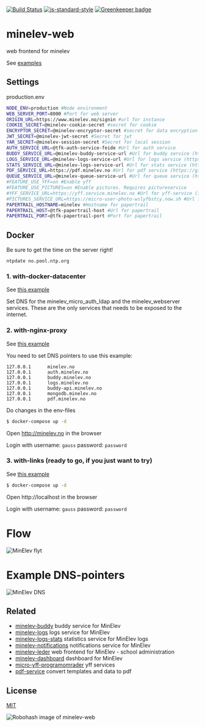 [![Build Status](https://travis-ci.org/telemark/minelev-web.svg?branch=master)](https://travis-ci.org/telemark/minelev-web)
[![js-standard-style](https://img.shields.io/badge/code%20style-standard-brightgreen.svg?style=flat)](https://github.com/feross/standard)
[![Greenkeeper badge](https://badges.greenkeeper.io/telemark/minelev-web.svg)](https://greenkeeper.io/)

# minelev-web

web frontend for minelev

See [examples](docs/examples)

## Settings

production.env

```bash
NODE_ENV=production #Node environment
WEB_SERVER_PORT=8000 #Port for web server
ORIGIN_URL=https://www.minelev.no/signin #url for instance
COOKIE_SECRET=@minelev-cookie-secret #secret for cookie
ENCRYPTOR_SECRET=@minelev-encryptor-secret #secret for data encryption
JWT_SECRET=@minelev-jwt-secret #Secret for jwt
YAR_SECRET=@minelev-session-secret #Secret for local session
AUTH_SERVICE_URL=@tfk-auth-service-feide #Url for auth service
BUDDY_SERVICE_URL=@minelev-buddy-service-url #Url for buddy service (https://github.com/telemark/minelev-buddy)
LOGS_SERVICE_URL=@minelev-logs-service-url #Url for logs service (https://github.com/telemark/minelev-logs)
STATS_SERVICE_URL=@minelev-logs-service-url #Url for stats service (https://github.com/telemark/minelev-logs-stats)
PDF_SERVICE_URL=https://pdf.minelev.no #Url for pdf service (https://github.com/telemark/pdftemplater-webservice-docker)
QUEUE_SERVICE_URL=@minelev-queue-service-url #Url for queue service (https://github.com/telemark/minelev-logs)
#FEATURE_USE_YFF=on #Enable yff
#FEATURE_USE_PICTURES=on #Enable pictures. Requires pictureservice
#YFF_SERVICE_URL=https://yff.service.minelev.no #Url for yff-service (if enabled) (https://github.com/telemark/micro-yff-programomrader)
#PICTURES_SERVICE_URL=https://micro-user-photo-wslyfbstcy.now.sh #Url for picture-service (if enabled) (https://github.com/telemark/micro-user-photo)
PAPERTRAIL_HOSTNAME=minelev #Hostname for papertrail
PAPERTRAIL_HOST=@tfk-papertrail-host #Url for papertrail
PAPERTRAIL_PORT=@tfk-papertrail-port #Port for papertrail
```

## Docker

Be sure to get the time on the server right!

`ntpdate no.pool.ntp.org`

### 1. with-docker-datacenter

See [this example](docs/examples/with-docker-datacenter)

Set DNS for the minelev_micro_auth_ldap and the minelev_webserver services.
These are the only services that needs to be exposed to the internet.

### 2. with-nginx-proxy

See [this example](docs/examples/with-nginx-proxy)

You need to set DNS pointers to use this example:

```
127.0.0.1      minelev.no
127.0.0.1      auth.minelev.no
127.0.0.1      buddy.minelev.no
127.0.0.1      logs.minelev.no
127.0.0.1      buddy-api.minelev.no
127.0.0.1      mongodb.minelev.no
127.0.0.1      pdf.minelev.no
```

Do changes in the env-files

```bash
$ docker-compose up -d
```

Open http://minelev.no in the browser

Login with username: `gauss` password: `password`

### 3. with-links (ready to go, if you just want to try)

See [this example](docs/examples/with-links)

```bash
$ docker-compose up -d
```

Open http://localhost in the browser

Login with username: `gauss` password: `password`

# Flow

![MinElev flyt](http://bildr.no/image/Nks0MHNs.jpeg)

# Example DNS-pointers

![MinElev DNS](http://bildr.no/image/QURTR3lz.jpeg)

## Related

- [minelev-buddy](https://github.com/telemark/minelev-buddy) buddy service for MinElev
- [minelev-logs](https://github.com/telemark/minelev-logs) logs service for MinElev
- [minelev-logs-stats](https://github.com/telemark/minelev-logs-stats) statistics service for MinElev logs
- [minelev-notifications](https://github.com/telemark/minelev-notifications) notifications service for MinElev
- [minelev-leder](https://github.com/telemark/minelev-leder) web frontend for MinElev - school administration
- [minelev-dashboard](https://github.com/telemark/minelev-dashboard) dashboard for MinElev
- [micro-yff-programomrader](https://github.com/telemark/micro-yff-programomrader) yff services
- [pdf-service](https://github.com/telemark/pdftemplater-webservice-docker) convert templates and data to pdf

## License

[MIT](LICENSE)

![Robohash image of minelev-web](https://robots.kebabstudios.party/minelev-web.png "Robohash image of minelev-web")
